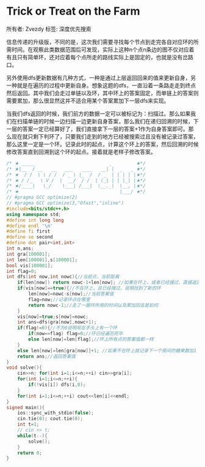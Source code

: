 # Trick or Treat on the Farm

所有者: Zvezdy
标签: 深度优先搜索

信息传递的升级版，不同的是，这次我们需要寻找每个节点到走完各自对应环的所需时间。在观察此类数据范围后可发现，实际上这种n个点n条边的图不仅对应着有且只有简单环，还对应着每个点所走的路线实际上是固定的，也就是没有岔路口。

另外使用dfs更新数据有几种方式，一种是通过上层返回回来的值来更新自身，另一种就是在遍历的过程中更新自身。想象这题的dfs，一直沿着一条路走走到终点然后返回。其中我们会走过单链以及环，其中环上的答案固定，而单链上的答案则需要累加，那么很显然这并不适合用某个答案累加下一层dfs来实现。

当我们dfs返回的时候，我们前方的数据一定可以被标记为：扫描过。那么如果我们在扫描单链的时候一边扫描一边更新自身答案，那么我们在递归回溯的时候，下一层的答案一定已经算好了，我们直接拿下一层的答案+1作为自身答案即可。那么现在就只剩下判环了，只要我们走到的地方已经被搜索过且没有被记录过答案，那么这里一定是一个环。记录此时的起点，计算这个环上的答案，然后回溯的时候修改答案直到回溯到这个环的起点。接着就是老样子修改答案。

```cpp
/* ★ _____                           _         ★*/
/* ★|__  / __   __   ___   ____   __| |  _   _ ★*/
/* ★  / /  \ \ / /  / _ \ |_  /  / _  | | | | |★*/
/* ★ / /_   \ V /  |  __/  / /  | (_| | | |_| |★*/
/* ★/____|   \_/    \___| /___|  \__._|  \__, |★*/
/* ★                                     |___/ ★*/
// #pragma GCC optimize(2)
// #pragma GCC optimize(3,"Ofast","inline")
#include<bits/stdc++.h>
using namespace std;
#define int long long
#define endl '\n'
#define fi first
#define se second
#define dot pair<int,int>
int n,ans;
int gra[100001];
int len[100001],s[100001];
bool vis[100001];
int flag=0;
int dfs(int now,int nowc){//当前点，当前距离
    if(len[now]) return nowc-1+len[now]; //如果在环上，或者已经搜过，直接返回
    if(vis[now]==true){//不在环上，且已经搜过，说明找到了新的环
        len[now]=nowc-s[now];//当前答案值
        flag=now;//记录环点在哪里
        return nowc-1;//走了一圈环所用的时间以及累加回去是如何
    }
    vis[now]=true;s[now]=nowc;
    int ans=dfs(gra[now],nowc+1);
    if(flag!=0){//不为0说明现在手头上有一个环
        if(now==flag) flag=0;//环已经遍历完毕
        else len[now]=len[flag];//环上所有点的答案值都一样
    }
    else len[now]=len[gra[now]]+1; //如果不在环上就记录下一个房间的糖果数加1
    return ans;//返回答案值
}
void solve(){
    cin>>n; for(int i=1;i<=n;++i) cin>>gra[i];
    for(int i=1;i<=n;++i){
        if(!vis[i]) dfs(i,0);
    }
    for(int i=1;i<=n;++i) cout<<len[i]<<endl;
}
signed main(){
    ios::sync_with_stdio(false);
    cin.tie(0); cout.tie(0);
    int t=1;
    // cin >> t;
    while(t--){
        solve();
    }
    return 0;
}

```
